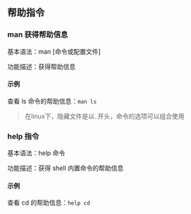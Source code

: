 ## 帮助指令

### man 获得帮助信息

基本语法：man [命令或配置文件] 

功能描述：获得帮助信息

#### 示例

查看 ls 命令的帮助信息：`man ls`

> 在linux下，隐藏文件是以`.`开头，命令的选项可以组合使用

### help 指令

基本语法：help 命令

功能描述：获得 shell 内置命令的帮助信息

#### 示例

查看 cd 的帮助信息：`help cd`


